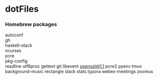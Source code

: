 # dotFiles



### Homebrew packages
autoconf        
gh              
haskell-stack   
ncurses         
pcre            
pkg-config      
readline
utf8proc
gettext
git
libevent
openssl@1.1
pcre2
pyenv
tmux
background-music
rectangle
slack
stats
typora
webex-meetings
zoomus


